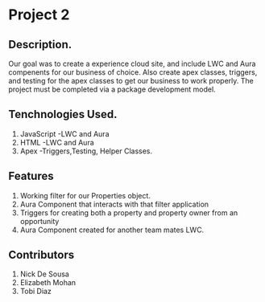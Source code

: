 # Project 2

## Description.

Our goal was to create a experience cloud site, and include LWC and Aura compenents for our business of choice. Also create apex classes, triggers, and testing for the apex classes to get our business to work properly. The project must be completed via a package development model.

## Tenchnologies Used.
1. JavaScript -LWC and Aura
2. HTML -LWC and Aura
3. Apex -Triggers,Testing, Helper Classes.

## Features
1. Working filter for our Properties object.
2. Aura Component that interacts with that filter application
3. Triggers for creating both a property and property owner from an opportunity
4. Aura Component created for another team mates LWC.

## Contributors
1. Nick De Sousa
2. Elizabeth Mohan
3. Tobi Diaz

